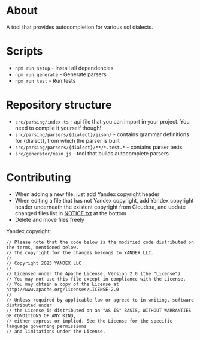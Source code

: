 # About

A tool that provides autocompletion for various sql dialects.

# Scripts

- `npm run setup` - Install all dependencies
- `npm run generate` - Generate parsers
- `npm run test` - Run tests

# Repository structure

- `src/parsing/index.ts` - api file that you can import in your project. You need to compile it yourself though!
- `src/parsing/parsers/{dialect}/jison/` - contains grammar definitions for {dialect}, from which the parser is built
- `src/parsing/parsers/{dialect}/**/*.test.*` - contains parser tests
- `src/generator/main.js` - tool that builds autocomplete parsers

# Contributing

- When adding a new file, just add Yandex copyright header
- When editing a file that has not Yandex copyright, add Yandex copyright header underneath the existent copyright from Cloudera, and update changed files list in [NOTICE.txt](NOTICE.txt) at the bottom
- Delete and move files freely

Yandex copyright:
```text
// Please note that the code below is the modified code distributed on the terms, mentioned below.
// The copyright for the changes belongs to YANDEX LLC.
//
// Copyright 2023 YANDEX LLC
//
// Licensed under the Apache License, Version 2.0 (the "License")
// You may not use this file except in compliance with the License.
// You may obtain a copy of the License at http://www.apache.org/licenses/LICENSE-2.0
//
// Unless required by applicable law or agreed to in writing, software distributed under
// the License is distributed on an "AS IS" BASIS, WITHOUT WARRANTIES OR CONDITIONS OF ANY KIND,
// either express or implied. See the License for the specific language governing permissions
// and limitations under the License.
```
